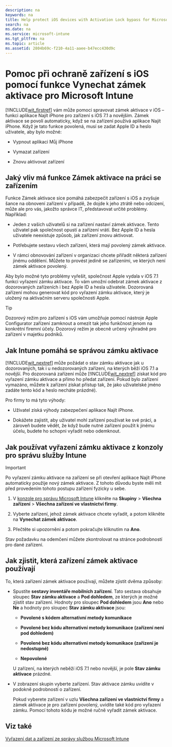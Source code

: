 ```yaml
---
description: na
keywords: na
title: Help protect iOS devices with Activation Lock bypass for Microsoft Intune
search: na
ms.date: na
ms.service: microsoft-intune
ms.tgt_pltfrm: na
ms.topic: article
ms.assetid: 2804b69c-f210-4a11-aaee-b47ecc430d9c
---
```

# Pomoc při ochraně zař&#237;zen&#237; s iOS pomoc&#237; funkce Vynechat z&#225;mek aktivace pro Microsoft Intune
[!INCLUDE[wit_firstref](../Token/wit_firstref_md.md)] vám může pomoci spravovat zámek aktivace v iOS – funkci aplikace Najít iPhone pro zařízení s iOS 7.1 a novějším. Zámek aktivace se povolí automaticky, když se na zařízení používá aplikace Najít iPhone. Když je tato funkce povolená, musí se zadat Apple ID a heslo uživatele, aby bylo možné:

-   Vypnout aplikaci Můj iPhone

-   Vymazat zařízení

-   Znovu aktivovat zařízení

## Jaký vliv má funkce Zámek aktivace na práci se zařízením
Funkce Zámek aktivace sice pomáhá zabezpečit zařízení s iOS a zvyšuje šance na obnovení zařízení v případě, že dojde k jeho ztrátě nebo odcizení, může ale pro vás, jakožto správce IT, představovat určité problémy. Například:

-   Jeden z vašich uživatelů si na zařízení nastaví zámek aktivace. Tento uživatel pak společnost opustí a zařízení vrátí. Bez Apple ID a hesla uživatele neexistuje způsob, jak zařízení znovu aktivovat.

-   Potřebujete sestavu všech zařízení, která mají povolený zámek aktivace.

-   V rámci obnovování zařízení v organizaci chcete přiřadit některá zařízení jinému oddělení. Můžete to provést jedině se zařízeními, ve kterých není zámek aktivace povolený.

Aby bylo možné tyto problémy vyřešit, společnost Apple vydala v iOS 7.1 funkci vyřazení zámku aktivace. To vám umožní odebrat zámek aktivace z dozorovaných zařízeních i bez Apple ID a hesla uživatele. Dozorovaná zařízení mohou generovat kód pro vyřazení zámku aktivace, který je uložený na aktivačním serveru společnosti Apple.

> [!TIP]
> Dozorový režim pro zařízení s iOS vám umožňuje pomocí nástroje Apple Configurator zařízení zamknout a omezit tak jeho funkčnost jenom na konkrétní firemní účely. Dozorový režim je obecně určený výhradně pro zařízení v majetku podniků.

## Jak Intune pomáhá se správou zámku aktivace
[!INCLUDE[wit_nextref](../Token/wit_nextref_md.md)] může požádat o stav zámku aktivace jak u dozorovaných, tak i u nedozorovaných zařízení, na kterých běží iOS 7.1 a novější. Pro dozorovaná zařízení může [!INCLUDE[wit_nextref](../Token/wit_nextref_md.md)] získat kód pro vyřazení zámku aktivace a přímo ho předat zařízení. Pokud bylo zařízení vymazáno, můžete k zařízení získat přístup tak, že jako uživatelské jméno zadáte tento kód a heslo necháte prázdné).

Pro firmy to má tyto výhody:

-   Uživatel získá výhody zabezpečení aplikace Najít iPhone.

-   Dokážete zajistit, aby uživatel mohl zařízení používat ke své práci, a zároveň budete vědět, že když bude nutné zařízení použít k jinému účelu, budete ho schopni vyřadit nebo odemknout.

## Jak používat vyřazení zámku aktivace z konzoly pro správu služby Intune
> [!IMPORTANT]
> Po vyřazení zámku aktivace na zařízení se při otevření aplikace Najít iPhone automaticky použije nový zámek aktivace. Z tohoto důvodu byste měli mít před provedením tohoto postupu zařízení fyzicky u sebe.

1.  V [konzole pro správu Microsoft Intune](https://manage.microsoft.com) klikněte na **Skupiny** &gt; **Všechna zařízení** &gt; **Všechna zařízení ve vlastnictví firmy**.

2.  Vyberte zařízení, jehož zámek aktivace chcete vyřadit, a potom klikněte na **Vynechat zámek aktivace**.

3.  Přečtěte si upozornění a potom pokračujte kliknutím na **Ano**.

Stav požadavku na odemčení můžete zkontrolovat na stránce podrobností pro dané zařízení.

## Jak zjistit, která zařízení zámek aktivace používají
To, která zařízení zámek aktivace používají, můžete zjistit dvěma způsoby:

-   Spustíte **sestavy inventáře mobilních zařízení**. Tato sestava obsahuje sloupec **Stav zámku aktivace** a **Pod dohledem**, ze kterých je možné zjistit stav zařízení. Hodnoty pro sloupec **Pod dohledem** jsou **Ano** nebo **Ne** a hodnoty pro sloupec **Stav zámku aktivace** jsou:

    -   **Povolené s kódem alternativní metody komunikace**

    -   **Povolené bez kódu alternativní metody komunikace (zařízení není pod dohledem)**

    -   **Povolené bez kódu alternativní metody komunikace (zařízení je nedostupné)**

    -   **Nepovolené**

    U zařízení, na kterých neběží iOS 7.1 nebo novější, je pole **Stav zámku aktivace** prázdné.

-   V zobrazení skupin vyberte zařízení. Stav aktivace zámku uvidíte v podokně podrobností o zařízení.

    Pokud vyberete zařízení v uzlu **Všechna zařízení ve vlastnictví firmy** a zámek aktivace je pro zařízení povolený, uvidíte také kód pro vyřazení zámku. Pomocí tohoto kódu je možné ručně vyřadit zámek aktivace.

## Viz také
[Vyřazení dat a zařízení ze správy službou Microsoft Intune](../Topic/Retire_data_and_devices_from_Microsoft_Intune_management.md)

